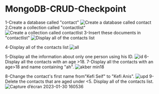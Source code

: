 # MongoDB-CRUD-Checkpoint
1-Create a database called "contact"
![Create a database called contact](https://user-images.githubusercontent.com/117317521/215519513-8661b8d1-acd6-404d-ac05-084638c1f94c.png)
2.Create a collection called "contactlist"
![Create a collection called contactlist](https://user-images.githubusercontent.com/117317521/215519697-4a154e76-fcc0-4088-87b4-3501a6388722.png)
3-Insert these documents  in "contactlist" 
![Display all of the contacts list](https://user-images.githubusercontent.com/117317521/215520061-113cbd23-6b56-41d5-8285-174d95d5b74a.png)

4-Display all of the contacts list
![all](https://user-images.githubusercontent.com/117317521/215521219-c0ca060a-ed95-42fe-a88c-b94c431590b9.png)

5-Display all the information about only one person using his ID.
![id](https://user-images.githubusercontent.com/117317521/215520222-1124bcae-29b5-430b-86ef-db084f347d86.png)
6-Display all the contacts with an age >18.
7-Display all the contacts with an age>18 and name containing "ah".
![akber min18](https://user-images.githubusercontent.com/117317521/215521466-a85a4a57-cd64-4163-bfce-8fc81495e198.png)

8-Change the contact's first name from"Kefi Seif" to "Kefi Anis".
![upd](https://user-images.githubusercontent.com/117317521/215523151-db15230b-3309-48bd-aa0a-5981162cb2d7.png)
9-Delete the contacts that are aged under <5.
  Display all of the contacts list.
![Capture d’écran 2023-01-30 160536](https://user-images.githubusercontent.com/117317521/215523643-f13d58c6-ef1a-49be-a513-ca2913d3cdb9.png)
